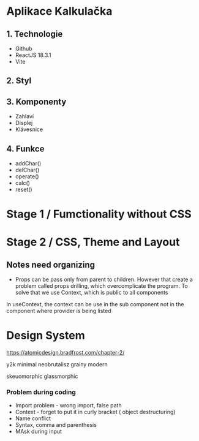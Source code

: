 # Aplikace Kalkulačka 
## 1. Technologie
- Github
- ReactJS 18.3.1
- Vite
## 2. Styl

## 3. Komponenty
- Zahlaví
- Displej
- Klávesnice

## 4. Funkce
- addChar()
- delChar()
- operate()
- calc()
- reset()


# Stage 1 / Fumctionality without CSS
# Stage 2 / CSS, Theme and Layout



## Notes need organizing
- Props can be pass only from parent to children. However that create a problem called props drilling, 
which overcomplicate the program. To solve that we use Context, which is public to all components

 In useContext, the context can be use in the sub component not in the component where provider is being listed

# Design System
https://atomicdesign.bradfrost.com/chapter-2/

y2k
minimal
neobrutalisz
grainy
modern

skeuomorphic
glassmorphic



### Problem during coding
- Import problem - wrong import, false path
- Context - forget to put it in curly bracket ( object destructuring)
- Name conflict
- Syntax, comma and parenthesis
- MAsk during input
